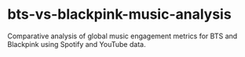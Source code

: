 # bts-vs-blackpink-music-analysis
Comparative analysis of global music engagement metrics for BTS and Blackpink using Spotify and YouTube data.
